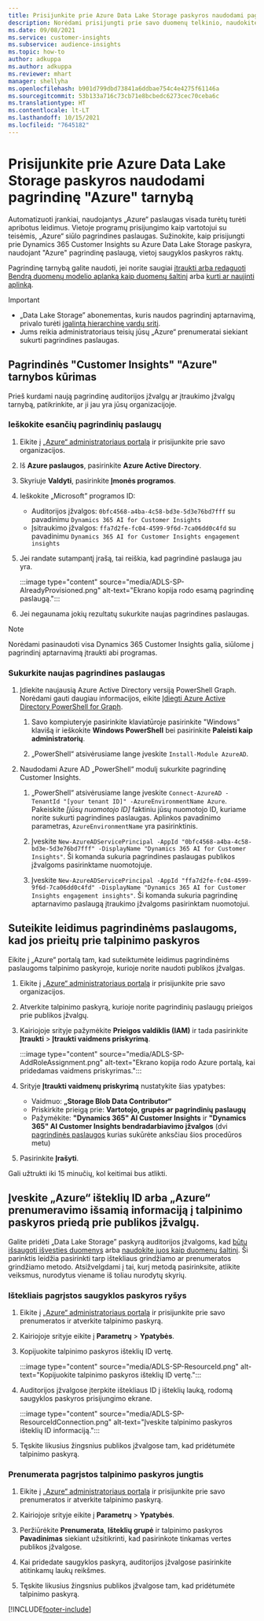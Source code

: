 ```yaml
---
title: Prisijunkite prie Azure Data Lake Storage paskyros naudodami pagrindinę tarnybą
description: Norėdami prisijungti prie savo duomenų telkinio, naudokite pagrindinę "Azure" tarnybą.
ms.date: 09/08/2021
ms.service: customer-insights
ms.subservice: audience-insights
ms.topic: how-to
author: adkuppa
ms.author: adkuppa
ms.reviewer: mhart
manager: shellyha
ms.openlocfilehash: b901d799dbd73841a6ddbae754c4e4275f61146a
ms.sourcegitcommit: 53b133a716c73cb71e8bcbedc6273cec70ceba6c
ms.translationtype: HT
ms.contentlocale: lt-LT
ms.lasthandoff: 10/15/2021
ms.locfileid: "7645182"
---
```

# <a name="connect-to-an-azure-data-lake-storage-account-by-using-an-azure-service-principal"></a>Prisijunkite prie Azure Data Lake Storage paskyros naudodami pagrindinę "Azure" tarnybą

Automatizuoti įrankiai, naudojantys „Azure“ paslaugas visada turėtų turėti apribotus leidimus. Vietoje programų prisijungimo kaip vartotojui su teisėmis, „Azure“ siūlo pagrindines paslaugas. Sužinokite, kaip prisijungti prie Dynamics 365 Customer Insights su Azure Data Lake Storage paskyra, naudojant "Azure" pagrindinę paslaugą, vietoj saugyklos paskyros raktų. 

Pagrindinę tarnybą galite naudoti, jei norite saugiai [įtraukti arba redaguoti Bendrą duomenų modelio aplanką kaip duomenų šaltinį](connect-common-data-model.md) arba [kurti ar naujinti aplinką](create-environment.md).

> [!IMPORTANT]
> - „Data Lake Storage” abonementas, kuris naudos pagrindinį aptarnavimą, privalo turėti [įgalintą hierarchinę vardų sritį](/azure/storage/blobs/data-lake-storage-namespace).
> - Jums reikia administratoriaus teisių jūsų „Azure“ prenumeratai siekiant sukurti pagrindines paslaugas.

## <a name="create-an-azure-service-principal-for-customer-insights"></a>Pagrindinės "Customer Insights" "Azure" tarnybos kūrimas

Prieš kurdami naują pagrindinę auditorijos įžvalgų ar įtraukimo įžvalgų tarnybą, patikrinkite, ar ji jau yra jūsų organizacijoje.

### <a name="look-for-an-existing-service-principal"></a>Ieškokite esančių pagrindinių paslaugų

1. Eikite į [„Azure“ administratoriaus portalą](https://portal.azure.com) ir prisijunkite prie savo organizacijos.

2. Iš **Azure paslaugos**, pasirinkite **Azure Active Directory**.

3. Skyriuje **Valdyti**, pasirinkite **Įmonės programos**.

4. Ieškokite „Microsoft” programos ID:
   - Auditorijos įžvalgos: `0bfc4568-a4ba-4c58-bd3e-5d3e76bd7fff` su pavadinimu `Dynamics 365 AI for Customer Insights`
   - Įsitraukimo įžvalgos: `ffa7d2fe-fc04-4599-9f6d-7ca06dd0c4fd` su pavadinimu `Dynamics 365 AI for Customer Insights engagement insights`

5. Jei randate sutampantį įrašą, tai reiškia, kad pagrindinė paslauga jau yra. 
   
   :::image type="content" source="media/ADLS-SP-AlreadyProvisioned.png" alt-text="Ekrano kopija rodo esamą pagrindinę paslaugą.":::
   
6. Jei negaunama jokių rezultatų sukurkite naujas pagrindines paslaugas.

>[!NOTE]
>Norėdami pasinaudoti visa Dynamics 365 Customer Insights galia, siūlome į pagrindinį aptarnavimą įtraukti abi programas.

### <a name="create-a-new-service-principal"></a>Sukurkite naujas pagrindines paslaugas

1. Įdiekite naujausią Azure Active Directory versiją PowerShell Graph. Norėdami gauti daugiau informacijos, eikite [Įdiegti Azure Active Directory PowerShell for Graph](/powershell/azure/active-directory/install-adv2).

   1. Savo kompiuteryje pasirinkite klaviatūroje pasirinkite "Windows" klavišą ir ieškokite **Windows PowerShell** bei pasirinkite **Paleisti kaip administratorių**.
   
   1. „PowerShell“ atsivėrusiame lange įveskite `Install-Module AzureAD`.

2. Naudodami Azure AD „PowerShell“ modulį sukurkite pagrindinę Customer Insights.

   1. „PowerShell“ atsivėrusiame lange įveskite `Connect-AzureAD -TenantId "[your tenant ID]" -AzureEnvironmentName Azure`. Pakeiskite *[jūsų nuomotojo ID]* faktiniu jūsų nuomotojo ID, kuriame norite sukurti pagrindines paslaugas. Aplinkos pavadinimo parametras, `AzureEnvironmentName` yra pasirinktinis.
  
   1. Įveskite `New-AzureADServicePrincipal -AppId "0bfc4568-a4ba-4c58-bd3e-5d3e76bd7fff" -DisplayName "Dynamics 365 AI for Customer Insights"`. Ši komanda sukuria pagrindines paslaugas publikos įžvalgoms pasirinktame nuomotojuje. 

   1. Įveskite `New-AzureADServicePrincipal -AppId "ffa7d2fe-fc04-4599-9f6d-7ca06dd0c4fd" -DisplayName "Dynamics 365 AI for Customer Insights engagement insights"`. Ši komanda sukuria pagrindinę aptarnavimo paslaugą įtraukimo įžvalgoms pasirinktam nuomotojui.

## <a name="grant-permissions-to-the-service-principal-to-access-the-storage-account"></a>Suteikite leidimus pagrindinėms paslaugoms, kad jos prieitų prie talpinimo paskyros

Eikite į „Azure“ portalą tam, kad suteiktumėte leidimus pagrindinėms paslaugoms talpinimo paskyroje, kurioje norite naudoti publikos įžvalgas.

1. Eikite į [„Azure“ administratoriaus portalą](https://portal.azure.com) ir prisijunkite prie savo organizacijos.

1. Atverkite talpinimo paskyrą, kurioje norite pagrindinių paslaugų prieigos prie publikos įžvalgų.

1. Kairiojoje srityje pažymėkite **Prieigos valdiklis (IAM)** ir tada pasirinkite **Įtraukti** > **Įtraukti vaidmens priskyrimą**.

   :::image type="content" source="media/ADLS-SP-AddRoleAssignment.png" alt-text="Ekrano kopija rodo Azure portalą, kai pridedamas vaidmens priskyrimas.":::

1. Srityje **Įtraukti vaidmenų priskyrimą** nustatykite šias ypatybes:
   - Vaidmuo: **„Storage Blob Data Contributor“**
   - Priskirkite prieigą prie: **Vartotojo, grupės ar pagrindinių paslaugų**
   - Pažymėkite: **"Dynamics 365" AI Customer Insights** ir **"Dynamics 365" AI Customer Insights bendradarbiavimo įžvalgos** (dvi [pagrindinės paslaugos](#create-a-new-service-principal) kurias sukūrėte anksčiau šios procedūros metu)

1.  Pasirinkite **Įrašyti**.

Gali užtrukti iki 15 minučių, kol keitimai bus atlikti.

## <a name="enter-the-azure-resource-id-or-the-azure-subscription-details-in-the-storage-account-attachment-to-audience-insights"></a>Įveskite „Azure“ išteklių ID arba „Azure“ prenumeravimo išsamią informaciją į talpinimo paskyros priedą prie publikos įžvalgų.

Galite pridėti „Data Lake Storage” paskyrą auditorijos įžvalgoms, kad [būtų išsaugoti išvesties duomenys](manage-environments.md) arba [naudokite juos kaip duomenų šaltinį](connect-common-data-service-lake.md). Ši parinktis leidžia pasirinkti tarp ištekliaus grindžiamo ar prenumeratos grindžiamo metodo. Atsižvelgdami į tai, kurį metodą pasirinksite, atlikite veiksmus, nurodytus viename iš toliau nurodytų skyrių.

### <a name="resource-based-storage-account-connection"></a>Ištekliais pagrįstos saugyklos paskyros ryšys

1. Eikite į [„Azure“ administratoriaus portalą](https://portal.azure.com) ir prisijunkite prie savo prenumeratos ir atverkite talpinimo paskyrą.

1. Kairiojoje srityje eikite į **Parametrų** > **Ypatybės**.

1. Kopijuokite talpinimo paskyros išteklių ID vertę.

   :::image type="content" source="media/ADLS-SP-ResourceId.png" alt-text="Kopijuokite talpinimo paskyros išteklių ID vertę.":::

1. Auditorijos įžvalgose įterpkite ištekliaus ID į išteklių lauką, rodomą saugyklos paskyros prisijungimo ekrane.

   :::image type="content" source="media/ADLS-SP-ResourceIdConnection.png" alt-text="Įveskite talpinimo paskyros išteklių ID informaciją.":::   

1. Tęskite likusius žingsnius publikos įžvalgose tam, kad pridėtumėte talpinimo paskyrą.

### <a name="subscription-based-storage-account-connection"></a>Prenumerata pagrįstos talpinimo paskyros jungtis

1. Eikite į [„Azure“ administratoriaus portalą](https://portal.azure.com) ir prisijunkite prie savo prenumeratos ir atverkite talpinimo paskyrą.

1. Kairiojoje srityje eikite į **Parametrų** > **Ypatybės**.

1. Peržiūrėkite **Prenumerata**, **Išteklių grupė** ir talpinimo paskyros **Pavadinimas** siekiant užsitikrinti, kad pasirinkote tinkamas vertes publikos įžvalgose.

1. Kai pridedate saugyklos paskyrą, auditorijos įžvalgose pasirinkite atitinkamų laukų reikšmes.

1. Tęskite likusius žingsnius publikos įžvalgose tam, kad pridėtumėte talpinimo paskyrą.


[!INCLUDE[footer-include](../includes/footer-banner.md)]
